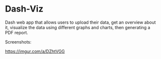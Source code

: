 # Dash-Viz
Dash web app that allows users to upload their data, get an overview about it, visualize the data using different graphs and charts, then generating a PDF report.

Screenshots:

https://imgur.com/a/DZhtVGG
